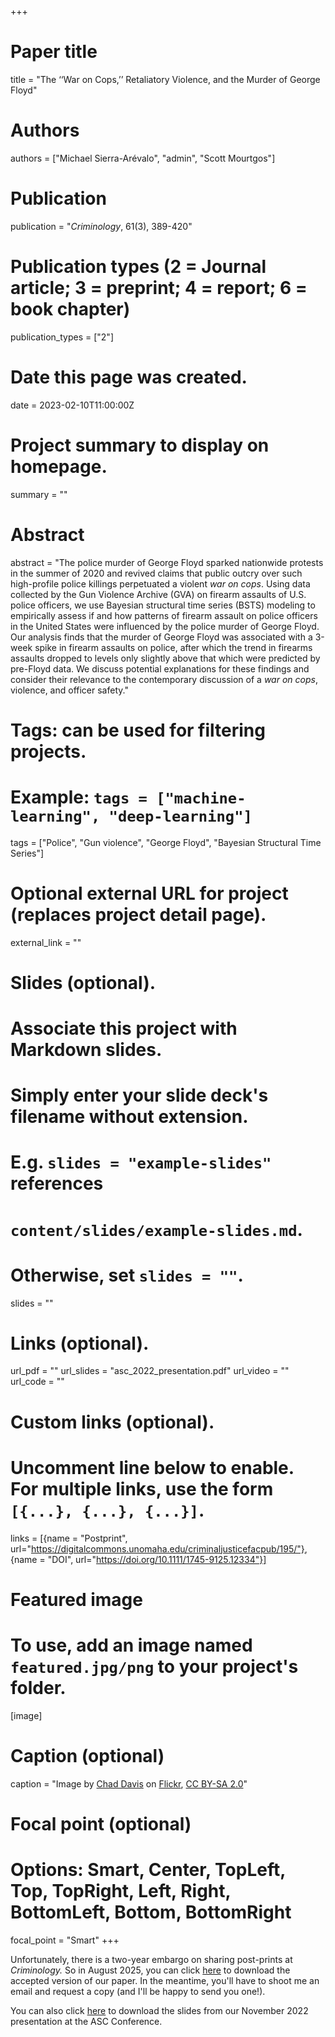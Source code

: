 +++
# Paper title
title = "The ‘‘War on Cops,’’ Retaliatory Violence, and the Murder of George Floyd"

# Authors
authors = ["Michael Sierra-Arévalo", "admin", "Scott Mourtgos"]

# Publication
publication = "*Criminology*, 61(3), 389-420"

# Publication types (2 = Journal article; 3 = preprint; 4 = report; 6 = book chapter)
publication_types = ["2"]

# Date this page was created.
date = 2023-02-10T11:00:00Z

# Project summary to display on homepage.
summary = ""

# Abstract
abstract = "The police murder of George Floyd sparked nationwide protests in the summer of 2020 and revived claims that public outcry over such high-profile police killings perpetuated a violent *war on cops*. Using data collected by the Gun Violence Archive (GVA) on firearm assaults of U.S. police officers, we use Bayesian structural time series (BSTS) modeling to empirically assess if and how patterns of firearm assault on police officers in the United States were influenced by the police murder of George Floyd. Our analysis finds that the murder of George Floyd was associated with a 3-week spike in firearm assaults on police, after which the trend in firearms assaults dropped to levels only slightly above that which were predicted by pre-Floyd data. We discuss potential explanations for these findings and consider their relevance to the contemporary discussion of a *war on cops*, violence, and officer safety."

# Tags: can be used for filtering projects.
# Example: `tags = ["machine-learning", "deep-learning"]`
tags = ["Police", "Gun violence", "George Floyd", "Bayesian Structural Time Series"]

# Optional external URL for project (replaces project detail page).
external_link = ""

# Slides (optional).
#   Associate this project with Markdown slides.
#   Simply enter your slide deck's filename without extension.
#   E.g. `slides = "example-slides"` references 
#   `content/slides/example-slides.md`.
#   Otherwise, set `slides = ""`.
slides = ""

# Links (optional).
url_pdf = ""
url_slides = "asc_2022_presentation.pdf"
url_video = ""
url_code = ""

# Custom links (optional).
#   Uncomment line below to enable. For multiple links, use the form `[{...}, {...}, {...}]`.
links = [{name = "Postprint", url="https://digitalcommons.unomaha.edu/criminaljusticefacpub/195/"}, {name = "DOI", url="https://doi.org/10.1111/1745-9125.12334"}]

# Featured image
# To use, add an image named `featured.jpg/png` to your project's folder. 
[image]
  # Caption (optional)
  caption = "Image by [Chad Davis](https://flickr.com/photos/chaddavisphotography/) on [Flickr](https://flic.kr/p/2j7Gp9i), [CC BY-SA 2.0](https://creativecommons.org/licenses/by-sa/2.0/)"
  
  # Focal point (optional)
  # Options: Smart, Center, TopLeft, Top, TopRight, Left, Right, BottomLeft, Bottom, BottomRight
  focal_point = "Smart"
+++


Unfortunately, there is a two-year embargo on sharing post-prints at *Criminology.* So in August 2025, you can click [here](https://digitalcommons.unomaha.edu/criminaljusticefacpub/195/) to download the accepted version of our paper. In the meantime, you'll have to shoot me an email and request a copy (and I'll be happy to send you one!).

You can also click [here](https://jnix.netlify.app/publication/51-crim-war-on-cops-george-floyd/asc_2022_presentation.pdf) to download the slides from our November 2022 presentation at the ASC Conference.